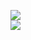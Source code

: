 <img src="https://github-readme-stats-mixu2021.vercel.app/api/top-langs?username=Mixu2021&count_private=true&layout=compact&theme=github_dark&hide_border=true&exclude_repo=FiveM-DarkSide,FiveM-Everyday,FiveM-NeutralCity,github-readme-stats,txAdmin,p_blackmarket,arch-.config&langs_count=10" /><br>
<img src="https://github-readme-stats-mixu2021.vercel.app/api?username=Mixu2021&show_icons=true&theme=github_dark&hide_border=true&hide_title=true&count_private=true">
